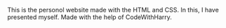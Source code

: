 This is the personol website made with the HTML and CSS.
In this, I have presented myself.
Made with the help of CodeWithHarry.
